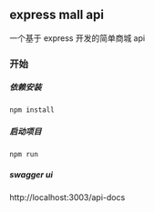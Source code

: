 ## express mall api

一个基于 express 开发的简单商城 api

### 开始

##### 依赖安装

```bash
npm install
```

##### 启动项目

```bash
npm run
```

##### swagger ui

http://localhost:3003/api-docs
